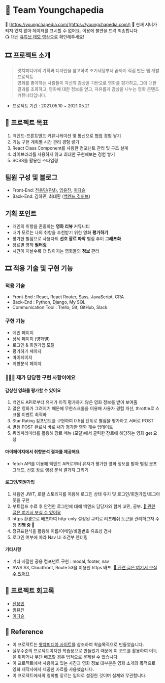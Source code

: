 # 🍿 Team Youngchapedia
🚀 [https://youngchapedia.com/](https://youngchapedia.com/)
🥲 현재 서버가 켜져 있지 않아 데이터를 표시할 수 없어요. 이용에 불편을 드려 죄송합니다.  
📺 대신 [유튜브 데모 영상](https://www.youtube.com/watch?v=hDn8vX0VyUc)으로 확인해주세요!  


## 🎞 프로젝트 소개

> 왓챠피디아의 기획과 디자인을 참고하여 초기세팅부터 끝까지 직접 만든 웹 개발 프로젝트  
> 영화를 좋아하는 사람들이 자신의 감상을 기반으로 영화를 평가하고, 그에 대한 결과를 조회하고, 영화에 대한 정보를 얻고, 자유롭게 감상을 나누는 영화 콘텐츠 커뮤니티입니다.

- 프로젝트 기간 : 2021.05.10 ~ 2021.05.21

## 🎯 프로젝트 목표
 1. 백엔드-프론트엔드 커뮤니케이션 및 통신으로 협업 경험 쌓기
 2. 기능 구현 계획별 시간 관리 경험 쌓기
 3. React Class Component를 사용한 컴포넌트 관리 및 구조 설계
 4. 라이브러리를 사용하지 않고 최대한 구현해보는 경험 쌓기
 5. SCSS를 활용한 스타일링

## 팀원 구성 및 블로그

- Front-End: [전용민(PM)](https://velog.io/@dydalsdl1414), [임유진](https://velog.io/@1703979), [이다슬](https://velog.io/@_seeul)
- Back-End: 김하민, 최대환 ([백엔드 깃허브](https://github.com/wecode-bootcamp-korea/20-1st-YOUNGCHAPEDIA-backend))

## 기획 포인트

- 개인의 취향을 존중하는 **영화 리뷰** 커뮤니티
- 내가 모르는 나의 취향을 추천받기 위한 영화 **평가하기**
- 평가한 별점으로 사용자의 **선호 장르 파악** 별점 추이 **그래프화**
- 장르별 영화 **필터링**
- 시간이 지날수록 더 많아지는 영화들의 **정보** 관리

## 🎞 적용 기술 및 구현 기능

### 적용 기술

- Front-End : React, React Router, Sass, JavaScript, CRA
- Back-End : Python, Django, My SQL
- Communication Tool : Trello, Git, GitHub, Slack

### 구현 기능

- 메인 페이지
- 상세 페이지 (영화별)
- 로그인 & 회원가입 모달
- 평가하기 페이지
- 마이페이지
- 취향분석 페이지

### 👩🏻‍🌾 제가 담당한 구현 사항이예요

#### 감상한 영화를 평가할 수 있어요

1.  백엔드 API로부터 유저가 아직 평가하지 않은 영화 정보를 받아 보여줌
2.  많은 영화가 그려지기 때문에 무한스크롤을 이용해 사용자 경험 개선, throttle로 스크롤 이벤트 최적화
3.  Star Rating 컴포넌트를 구현하여 0.5점 단위로 별점을 평가하고 서버로 POST
5.  별점 POST 완료시 바로 내가 평가한 영화 개수 업데이트
6.  쿼리파라미터를 활용해 장르 메뉴 (모달)에서 클릭한 장르에 해당하는 영화 get 요청


#### 마이페이지에서 취향분석 결과를 제공해요
- fetch API를 이용해 백엔드 API로부터 유저가 평가한 영화 정보를 받아 별점 분포 그래프, 선호 장르 랭킹 분석 결과지 그리기

#### 로그인/회원가입

1. 처음엔 JWT, 로컬 스토리지를 이용해 로그인 상태 유지 및 로그인/회원가입/로그아웃을 구현
2. 부트캠프 수료 후 안전한 로그인에 대해 백엔드 담당자와 함께 고민, 공부. [📎 관련 글은 여기서 보실 수 있어요](https://emewjin.github.io/study/studyLogin)
3. https 환경으로 배포하여 http-only 설정된 쿠키로 리프레쉬 토큰을 관리하고자 수정 **진행 중 🔧**
4. 정규표현식을 활용해 이름/이메일/비밀번호 유효성 검사
5. 로그인 여부에 따라 Nav UI 조건부 렌더링

#### 기타사항
- 기타 자잘한 공용 컴포넌트 구현 : modal, footer, nav
- AWS S3, Cloudfront, Route 53을 이용한 https 배포. [📎 관련 글은 여기서 보실 수 있어요](https://emewjin.github.io/study/httpsDeploy)

## 📝 프로젝트 회고록

- [전용민](https://velog.io/@dydalsdl1414/WECODE-1%EC%B0%A8-%ED%81%B4%EB%A1%A0-%ED%94%84%EB%A1%9C%EC%A0%9D%ED%8A%B8)
- [임유진](https://velog.io/@1703979/YPP-1)
- [이다슬](https://velog.io/@_seeul/Project-1%EC%B0%A8-%ED%94%84%EB%A1%9C%EC%A0%9D%ED%8A%B8-%EC%98%81%EC%B0%A8%ED%94%BC%EB%94%94%EC%95%84-%ED%9A%8C%EA%B3%A0%EB%A1%9D)

## 📢 Reference

- 이 프로젝트는 [왓챠피디아 사이트](https://pedia.watcha.com/ko-KR)를 참조하여 학습목적으로 만들었습니다.
- 실무수준의 프로젝트이지만 학습용으로 만들었기 때문에 이 코드를 활용하여 이득을 취하거나 무단 배포할 경우 법적으로 문제될 수 있습니다.
- 이 프로젝트에서 사용하고 있는 사진과 영화 정보 대부분은 영화 소개의 목적으로 영화 제작사에서 제공한 자료를 사용했습니다.
- 이 프로젝트에서의 영화별 장르는 임의로 설정한 것이며 실제와 무관합니다.
